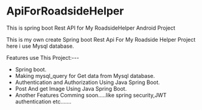 # ApiForRoadsideHelper
This is spring boot Rest API for My RoadsideHelper Android Project


This is my own create Spring boot Rest Api For My Roadside Helper Project 
here i use Mysql database.


Features use This Project:---

- Spring boot.
- Making mysql_query for Get data from Mysql database.
- Authentication and Authorization Using Java Spring Boot.
- Post And get Image Using Java Spring Boot.
- Another Features Comming soon.....like spring security,JWT authentication etc.......
